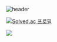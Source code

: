 ![header](https://capsule-render.vercel.app/api?type=wave&color=auto&height=300&section=header&text=capsule%20render&fontSize=90)


[![Solved.ac
프로필](http://mazassumnida.wtf/api/v2/generate_badge?boj=dnjs0236)](https://solved.ac/dnjs0236)

 <img src="http://mazandi.herokuapp.com/api?handle=dnjs0236&theme=warm"/>

